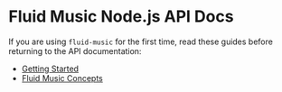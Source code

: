 # Fluid Music Node.js API Docs

If you are using `fluid-music` for the first time, read these guides before
returning to the API documentation:
  - [Getting Started](https://github.com/CharlesHolbrow/cybr/blob/main/docs/getting-started.md)
  - [Fluid Music Concepts](https://github.com/CharlesHolbrow/cybr/blob/main/docs/getting-started.md)

